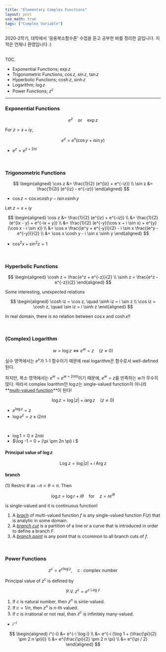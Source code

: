 ```yaml
---
title: "Elementary Complex Functions"
layout: post
use_math: true
tags: ["Complex Variable"]
---
```



2020-2학기, 대학에서 '응용복소함수론' 수업을 듣고 공부한 바를 정리한 글입니다. 지적은 언제나 환영입니다 :)

<br><span class="statement-title">TOC.</span><br>

- Exponential Functions; $\exp z$
- Trigonometric Functions; $\cos z$, $\sin z$, $\tan z$
- Hyperbolic Functions; $\cosh z$, $\sinh z$
- Logarithm; $\log z$
- Power Functions; $z^c$

<hr/>

### Exponential Functions

$$
e^z \quad \textrm{or} \quad \exp z
$$

<div class="statement" markdown="1">

For $z = x + iy$,

$$
e^z = e^x (\cos y + i \sin y)
$$

</div>

- $e^z = e^{z + 2\pi i}$

<br/>

### Trigonometric Functions

$$
\begin{aligned}
    \cos z &= \frac{1}{2} (e^{iz} + e^{-iz}) \\
    \sin z &= \frac{1}{2i} (e^{iz} - e^{-iz})
\end{aligned}
$$

<div class="statement" markdown="1">

- $\cos z = \cos x \cosh y - i \sin x \sinh y$

Let $z = x + iy$

$$
\begin{aligned}
\cos z &= \frac{1}{2} (e^{iz} + e^{-iz}) \\
&= \frac{1}{2} (e^{ix - y} + e^{-ix + y}) \\
&= \frac{1}{2} (e^{-y}(\cos x + i \sin x) + e^{y} (\cos x - i \sin x)) \\
&= \cos x \frac{(e^y + e^{-y})}{2} - i \sin x \frac{(e^y - e^{-y})}{2} \\
&= \cos x \cosh y - i \sin x \sinh y
\end{aligned}
$$

</div>

- $\cos^2 x + \sin^2 z = 1$

<br/>

### Hyperbolic Functions

$$
\begin{aligned}
    \cosh z = \frac{e^z + e^{-z}}{2} \\
    \sinh z = \frac{e^z - e^{-z}}{2}
\end{aligned}
$$

<div class="statement" markdown="1">

Some interesting, unexpected relations

$$
\begin{aligned}
\cosh iz = \cos z, \quad \sinh iz = i \sin z \\
\cos iz = \cosh z, \quad \sin iz = i \sinh z
\end{aligned}
$$

In real domain, there is no relation between $\cos x$ and $\cosh x$!!

</div>

<br/>

### (Complex) Logarithm

$$
w = \log z \iff e^w = z \quad (z \ne 0)
$$

실수 영역에서는 $e^x$가 1-1 함수이기 때문에 real logarithm은 함수로서 well-defined된다.

하지만, 복소 영역에서는 $e^w = e^{w + 2n\pi i}$이기 때문에, $e^w = z$를 만족하는 $w$가 무수히 많다. 따라서 complex loarithm인 $\log z$는 single-valued function이 아니라 **<u>multi-valued function</u>**이 된다!

$$
\log z = \log \left| z \right| + i \arg z \quad (z\ne0)
$$

<div class="statement" markdown="1">

- $e^{\log z} = z$
- $\log e^z = z \pm i 2n\pi$

<br/>

- $\log 1 = 0 \pm 2n \pi i$
- $\log -1 = 0 + (\pi \pm 2n \pi) i $

</div>

#### Principal value of $\log z$

$$
\textrm{Log} \; z = \log \left| z \right| + i \; \textrm{Arg} \; z
$$

#### branch

(1) Restric $\theta$ as $-\pi < \theta < \pi$. Then

$$
\log z = \log r + i \theta \quad \textrm{for} \quad z = r e^{i \theta}
$$

is single-valued and it is continuous function!

1. A *<u>brach</u>* of multi-valued function $f$ is any single-valued function $F(z)$ that is analytic in some domain.
2. A *<u>branch cut</u>* is a partition of a line or a curve that is introduced in order to define a branch $F$.
3. A *<u>branch point</u>* is any point that is ccommon to all branch cuts of $f$.

<br/>

### Power Functions

$$
z^c = e^{c \log z}, \quad c \; : \; \textrm{complex number}
$$

Principal value of $z^c$ is defined by

$$
\textrm{P.V.} \; z^c = e^{c \; \textrm{Log} \; z}
$$

<div class="statement" markdown="1">

1. If $c$ is natural number, then $z^n$ is sinle-valued.
2. If $c = 1/n$, then $z^n$ is $n$-th valued.
3. If $c$ is irrational or not real, then $z^c$ is infinitely many-valued.

- $i^{-i}$

$$
\begin{aligned}
    i^{-i} &= e^{-i \log i} \\
    &= e^{-i (\log 1 + (\frac{\pi}{2} \pm 2 n \pi)i)} \\
    &= e^{\frac{\pi}{2} \pm 2 n \pi} \\
    &= e^{\pi / 2}
\end{aligned}
$$

</div>